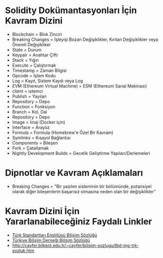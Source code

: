 Solidity Dokümantasyonları İçin Kavram Dizini
==============================================

- Blockchain = Blok Zinciri
- Breaking Changes = İşleyişi Bozan Değişiklikler, Kırılan Değişiklikler veya Önemli Değişikliker 
- State = Durum
- Keypair = Anahtar Çifti
- Stack = Yığın
- Execute = Çalıştırmak
- Timestamp = Zaman Bilgisi
- Opcode = İşlem Kodu
- Log = Kayıt, Sistem Kaydı veya Log
- EVM (Ethereum Virtual Machine) = ESM (Ethereum Sanal Makinası)
- client = istemci
- Publish = Yayılan
- Repository = Depo
- Function = Fonksiyon
- Branch = Kol, Dal
- Repository = Depo
- Image = İmaj (Docker için)
- Interface = Arayüz
- Formula = Formula (Homebrew'e Özel Bir Kavram)
- Symlinks = Kısayol Bağlantısı
- Components = Bileşen
- Fork = Çatallamak
- Nightly Development Builds = Gecelik Geliştirme Yapıları/Derlemeleri

Dipnotlar ve Kavram Açıklamaları
=================================
- Breaking Changes = "Bir yazılım sisteminin bir bölümünde, potansiyel olarak diğer bileşenlerin başarısız olmasına neden olan bir değişiklikler"

Kavram Dizini İçin Yararlanabileceğiniz Faydalı Linkler
=======================================================
- [Türk Standartları Enstitüsü Bilişim Sözlüğü](https://statik.tse.org.tr/upload/tr/dosya/icerikyonetimi/552/19012016170409-4.pdf)
- [Türkiye Bilişim Derneği Bilişim Sözlüğü](https://eski.tbd.org.tr/index.php?sayfa=sozluk&mi1&tipi=tren&harf=A)
- http://cayfer.bilkent.edu.tr/~cayfer/bilisim-sozlugu/tbd-ing-trk-sozluk.htm
